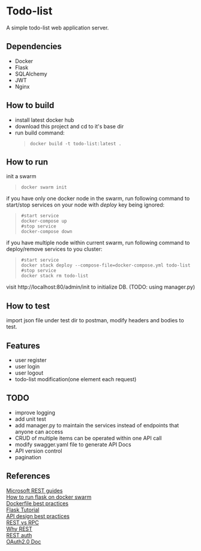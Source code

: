 # Todo-list
A simple todo-list web application server.
## Dependencies
* Docker
* Flask
* SQLAlchemy
* JWT
* Nginx
## How to build
* install latest docker hub
* download this project and cd to it's base dir
* run build command:
    >     docker build -t todo-list:latest .
## How to run
init a swarm
>     docker swarm init
if you have only one docker node in the swarm, run following command to start/stop services on your node with _deploy_ key being ignored:
>     #start service
>     docker-compose up
>     #stop service
>     docker-compose down
if you have multiple node within current swarm, run following command to deploy/remove services to you cluster:
>     #start service
>     docker stack deploy --compose-file=docker-compose.yml todo-list
>     #stop service
>     docker stack rm todo-list
visit http://localhost:80/admin/init to initialize DB. (TODO: using manager.py)
## How to test
import json file under test dir to postman, modify headers and bodies to test.
## Features
* user register
* user login
* user logout
* todo-list modification(one element each request)
## TODO
* improve logging
* add unit test
* add manager.py to maintain the services instead of endpoints that anyone can access
* CRUD of multiple items can be operated within one API call
* modify swagger.yaml file to generate API Docs
* API version control
* pagination

## References
[Microsoft REST guides](https://docs.microsoft.com/en-us/azure/architecture/guide/)  
[How to run flask on docker swarm](https://testdriven.io/blog/running-flask-on-docker-swarm/)  
[Dockerfile best practices](https://docs.docker.com/develop/develop-images/dockerfile_best-practices/)  
[Flask Tutorial](http://www.patricksoftwareblog.com/all-posts/)  
[API design best practices](https://www.moesif.com/blog/api-guide/api-design-guidelines/#general-best-practices)  
[REST vs RPC](https://www.smashingmagazine.com/2016/09/understanding-rest-and-rpc-for-http-apis/)  
[Why REST](https://medium.com/@suhas_chatekar/why-you-should-use-the-recommended-http-methods-in-your-rest-apis-981359828bf7)  
[REST auth](https://stackoverflow.com/questions/319530/restful-authentication)  
[OAuth2.0 Doc](https://tools.ietf.org/html/rfc6749#section-7)  
